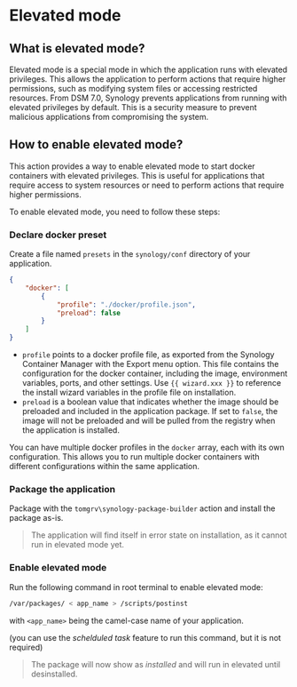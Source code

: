 <!-- @format -->

# Elevated mode

## What is elevated mode?

Elevated mode is a special mode in which the application runs with elevated privileges. This allows the application to perform actions that require higher permissions, such as modifying system files or accessing restricted resources. From DSM 7.0, Synology prevents applications from running with elevated privileges by default. This is a security measure to prevent malicious applications from compromising the system.

## How to enable elevated mode?

This action provides a way to enable elevated mode to start docker containers with elevated privileges. This is useful for applications that require access to system resources or need to perform actions that require higher permissions.

To enable elevated mode, you need to follow these steps:

### Declare docker preset

Create a file named `presets` in the `synology/conf` directory of your application.

```json
{
    "docker": [
        {
            "profile": "./docker/profile.json",
            "preload": false
        }
    ]
}
```

- `profile` points to a docker profile file, as exported from the Synology Container Manager with the Export menu option. This file contains the configuration for the docker container, including the image, environment variables, ports, and other settings. Use `{{ wizard.xxx }}` to reference the install wizard variables in the profile file on installation.
- `preload` is a boolean value that indicates whether the image should be preloaded and included in the application package. If set to `false`, the image will not be preloaded and will be pulled from the registry when the application is installed.

You can have multiple docker profiles in the `docker` array, each with its own configuration. This allows you to run multiple docker containers with different configurations within the same application.

### Package the application

Package with the `tomgrv\synology-package-builder` action and install the package as-is.

> The application will find itself in error state on installation, as it cannot run in elevated mode yet.

### Enable elevated mode

Run the following command in root terminal to enable elevated mode:

```bash
/var/packages/ < app_name > /scripts/postinst
```

with `<app_name>` being the camel-case name of your application.

(you can use the _schelduled task_ feature to run this command, but it is not required)

> The package will now show as _installed_ and will run in elevated until desinstalled.
